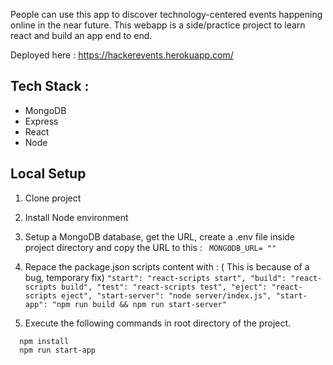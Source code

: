
 People can use this app to discover technology-centered events happening online in the near future.
 This webapp is a side/practice project to learn react and build an app end to end.

Deployed here : https://hackerevents.herokuapp.com/

## Tech Stack :
  * MongoDB
  * Express
  * React
  * Node

## Local Setup
1. Clone project
2. Install Node environment
3. Setup  a MongoDB database, get the URL, create a .env file inside project directory and copy the URL to this :
     ```  MONGODB_URL= "" ```
5. Repace the package.json scripts content with : ( This is because of a bug, temporary fix)
       ```
       "start": "react-scripts start",
       "build": "react-scripts build",
       "test": "react-scripts test",
       "eject": "react-scripts eject",
       "start-server": "node server/index.js",
       "start-app": "npm run build && npm run start-server"
       ```
       
4. Execute the following commands in root directory of the project.
 ```
   npm install
   npm run start-app
 ```




